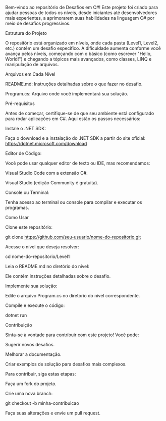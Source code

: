 Bem-vindo ao repositório de Desafios em C#! Este projeto foi criado para ajudar pessoas de todos os níveis, desde iniciantes até desenvolvedores mais experientes, a aprimorarem suas habilidades na linguagem C# por meio de desafios progressivos.

Estrutura do Projeto

O repositório está organizado em níveis, onde cada pasta (Level1, Level2, etc.) contém um desafio específico. A dificuldade aumenta conforme você avança pelos níveis, começando com o básico (como escrever "Hello, World!") e chegando a tópicos mais avançados, como classes, LINQ e manipulação de arquivos.

Arquivos em Cada Nível

README.md: Instruções detalhadas sobre o que fazer no desafio.

Program.cs: Arquivo onde você implementará sua solução.

Pré-requisitos

Antes de começar, certifique-se de que seu ambiente está configurado para rodar aplicações em C#. Aqui estão os passos necessários:

Instale o .NET SDK:

Faça o download e a instalação do .NET SDK a partir do site oficial: https://dotnet.microsoft.com/download

Editor de Código:

Você pode usar qualquer editor de texto ou IDE, mas recomendamos:

Visual Studio Code com a extensão C#.

Visual Studio (edição Community é gratuita).

Console ou Terminal:

Tenha acesso ao terminal ou console para compilar e executar os programas.

Como Usar

Clone este repositório:

git clone https://github.com/seu-usuario/nome-do-repositorio.git

Acesse o nível que deseja resolver:

cd nome-do-repositorio/Level1

Leia o README.md no diretório do nível:

Ele contém instruções detalhadas sobre o desafio.

Implemente sua solução:

Edite o arquivo Program.cs no diretório do nível correspondente.

Compile e execute o código:

dotnet run

Contribuição

Sinta-se à vontade para contribuir com este projeto! Você pode:

Sugerir novos desafios.

Melhorar a documentação.

Criar exemplos de solução para desafios mais complexos.

Para contribuir, siga estas etapas:

Faça um fork do projeto.

Crie uma nova branch:

git checkout -b minha-contribuicao

Faça suas alterações e envie um pull request.
